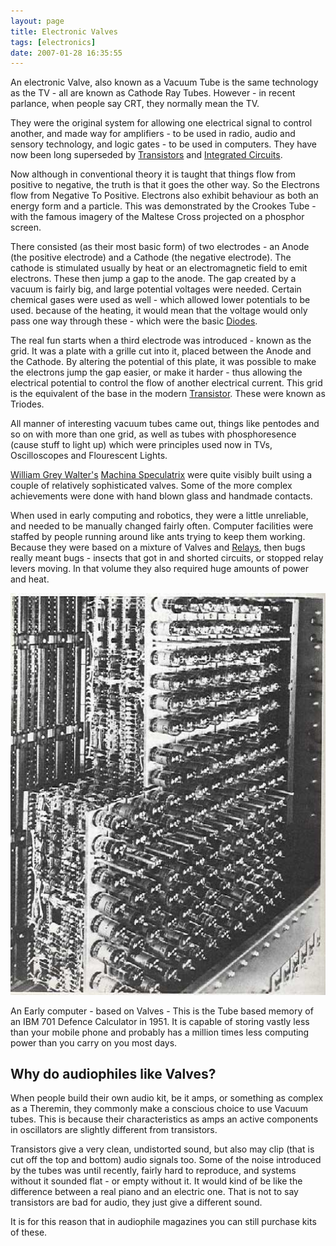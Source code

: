 ```yaml
---
layout: page
title: Electronic Valves
tags: [electronics]
date: 2007-01-28 16:35:55
---
```

An electronic Valve, also known as a Vacuum Tube is the same technology as the TV - all are known as Cathode Ray Tubes. However - in recent parlance, when people say CRT, they normally mean the TV.

They were the original system for allowing one electrical signal to control another, and made way for amplifiers - to be used in radio, audio and sensory technology, and logic gates - to be used in computers. They have now been long superseded by [Transistors](/wiki/transistor.html "Transistor") and [Integrated Circuits](/wiki/ic.html "Integrated Circuits").

Now although in conventional theory it is taught that things flow from positive to negative, the truth is that it goes the other way. So the Electrons flow from Negative To Positive. Electrons also exhibit behaviour as both an energy form and a particle. This was demonstrated by the Crookes Tube - with the famous imagery of the Maltese Cross projected on a phosphor screen.

There consisted (as their most basic form) of two electrodes - an Anode (the positive electrode) and a Cathode (the negative electrode). The cathode is stimulated usually by heat or an electromagnetic field to emit electrons. These then jump a gap to the anode. The gap created by a vacuum is fairly big, and large potential voltages were needed. Certain chemical gases were used as well - which allowed lower potentials to be used. because of the heating, it would mean that the voltage would only pass one way through these - which were the basic [Diodes](/wiki/diode.html "Diode").

The real fun starts when a third electrode was introduced - known as the grid. It was a plate with a grille cut into it, placed between the Anode and the Cathode. By altering the potential of this plate, it was possible to make the electrons jump the gap easier, or make it harder - thus allowing the electrical potential to control the flow of another electrical current. This grid is the equivalent of the base in the modern [Transistor](/wiki/transistor.html "Transistor"). These were known as Triodes.

All manner of interesting vacuum tubes came out, things like pentodes and so on with more than one grid, as well as tubes with phosphoresence (cause stuff to light up) which were principles used now in TVs, Oscilloscopes and Flourescent Lights.

[William Grey Walter's](/wiki/william_grey_walter.html "William Grey Walter") [Machina Speculatrix](/wiki/machina_speculatrix.html "Early robots built by a pioneer") were quite visibly built using a couple of relatively sophisticated valves. Some of the more complex achievements were done with hand blown glass and handmade contacts.

When used in early computing and robotics, they were a little unreliable, and needed to be manually changed fairly often. Computer facilities were staffed by people running around like ants trying to keep them working. Because they were based on a mixture of Valves and [Relays](/wiki/electronic_relay.html "An electrically activated switch"), then bugs really meant bugs - insects that got in and shorted circuits, or stopped relay levers moving. In that volume they also required huge amounts of power and heat.

![Early computer - based on Valves](/galleries/gallery-1-common-images/254-tubes.jpg)

An Early computer - based on Valves - This is the Tube based memory of an IBM 701 Defence Calculator in 1951. It is capable of storing vastly less than your mobile phone and probably has a million times less computing power than you carry on you most days.

## Why do audiophiles like Valves?

When people build their own audio kit, be it amps, or something as complex as a Theremin, they commonly make a conscious choice to use Vacuum tubes. This is because their characteristics as amps an active components in oscillators are slightly different from transistors.

Transistors give a very clean, undistorted sound, but also may clip (that is cut off the top and bottom) audio signals too. Some of the noise introduced by the tubes was until recently, fairly hard to reproduce, and systems without it sounded flat - or empty without it. It would kind of be like the difference between a real piano and an electric one. That is not to say transistors are bad for audio, they just give a different sound.

It is for this reason that in audiophile magazines you can still purchase kits of these.
